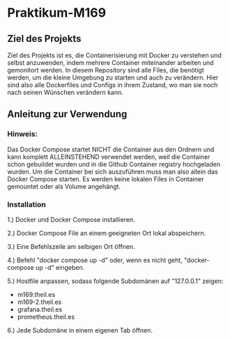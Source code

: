 # Praktikum-M169
## Ziel des Projekts
Ziel des Projekts ist es, die Containerisierung mit Docker zu verstehen und selbst anzuwenden, indem mehrere Container miteinander arbeiten und gemonitort werden. In diesem Repository sind alle Files, die benötigt werden, um die kleine Umgebung zu starten und auch zu verändern. Hier sind also alle Dockerfiles und Configs in ihrem Zustand, wo man sie noch nach seinen Wünschen verändern kann.
## Anleitung zur Verwendung
### Hinweis:
Das Docker Compose startet NICHT die Container aus den Ordnern und kann komplett ALLEINSTEHEND verwendet werden, weil die Container schon gebuildet wurden und in die Github Container registry hochgeladen wurden. Um die Container bei sich auszuführen muss man also allein das Docker Compose starten. Es werden keine lokalen Files in Container gemountet oder als Volume angehängt.

### Installation
1.) Docker und Docker Compose installieren.

2.) Docker Compose File an einem geeigneten Ort lokal abspeichern.

3.) Eine Befehlszeile am selbigen Ort öffnen.

4.) Befehl "docker compose up -d" oder, wenn es nicht geht, "docker-compose up -d" eingeben.

5.) Hostfile anpassen, sodass folgende Subdomänen auf "127.0.0.1" zeigen:

- m169.theil.es
- m169-2.theil.es
- grafana.theil.es
- prometheus.theil.es


6.) Jede Subdomäne in einem eigenen Tab öffnen.
